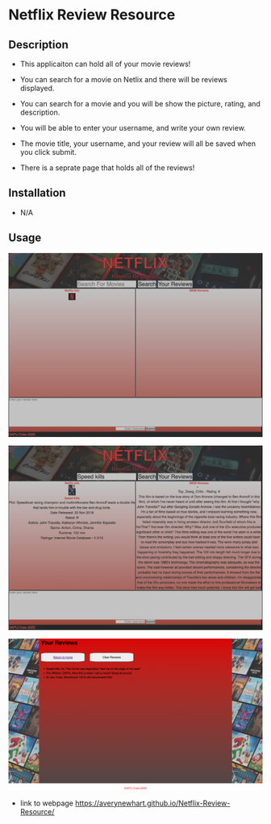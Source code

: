 # Netflix Review Resource

## Description

- This applicaiton can hold all of your movie reviews!

- You can search for a movie on Netlix and there will be reviews displayed.

- You can search for a movie and you will be show the picture, rating, and description.

- You will be able to enter your username, and write your own review.

- The movie title, your username, and your review will all be saved when you click submit.

- There is a seprate page that holds all of the reviews!

## Installation

- N/A

## Usage

![screenshot of website](./assets/firstSS.png)

![screenshot of website](./assets/secondSS.png)

![screenshot of website](./assets/thirdhtmlSS.png)

- link to webpage https://averynewhart.github.io/Netflix-Review-Resource/
